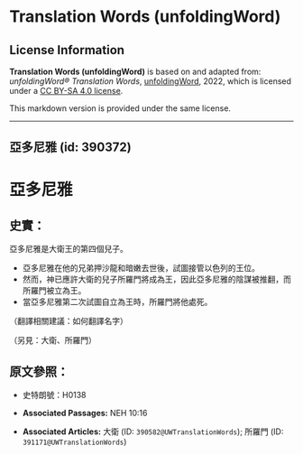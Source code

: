 # Translation Words (unfoldingWord)

## License Information

**Translation Words (unfoldingWord)** is based on and adapted from: _unfoldingWord® Translation Words_, [unfoldingWord](https://unfoldingword.org/utw), 2022, which is licensed under a [CC BY-SA 4.0 license](https://creativecommons.org/licenses/by-sa/4.0/legalcode.en).

This markdown version is provided under the same license.



--------------------------------

## 亞多尼雅 (id: 390372)

亞多尼雅
====

史實：
---

亞多尼雅是大衛王的第四個兒子。

* 亞多尼雅在他的兄弟押沙龍和暗嫩去世後，試圖接管以色列的王位。
* 然而，神已應許大衛的兒子所羅門將成為王，因此亞多尼雅的陰謀被推翻，而所羅門被立為王。
* 當亞多尼雅第二次試圖自立為王時，所羅門將他處死。

（翻譯相關建議：如何翻譯名字）

（另見：大衛、所羅門）

原文參照：
-----

* 史特朗號：H0138

* **Associated Passages:** NEH 10:16
* **Associated Articles:** 大衛 (ID: `390582@UWTranslationWords`); 所羅門 (ID: `391171@UWTranslationWords`)

